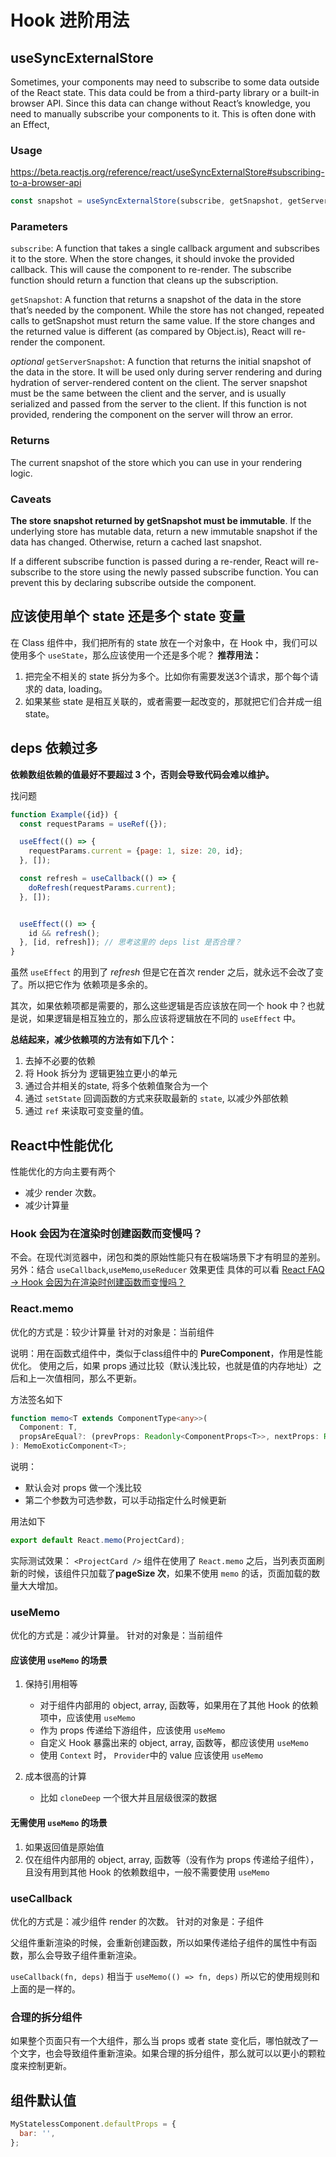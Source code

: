 # Hook 进阶用法


## useSyncExternalStore
Sometimes, your components may need to subscribe to some data outside of the React state. This data could be from a third-party library or a built-in browser API. Since this data can change without React’s knowledge, you need to manually subscribe your components to it. This is often done with an Effect, 


### Usage
https://beta.reactjs.org/reference/react/useSyncExternalStore#subscribing-to-a-browser-api

```javascript
const snapshot = useSyncExternalStore(subscribe, getSnapshot, getServerSnapshot?)
```

### Parameters 
`subscribe`: A function that takes a single callback argument and subscribes it to the store. When the store changes, it should invoke the provided callback. This will cause the component to re-render. The subscribe function should return a function that cleans up the subscription.

`getSnapshot`: A function that returns a snapshot of the data in the store that’s needed by the component. While the store has not changed, repeated calls to getSnapshot must return the same value. If the store changes and the returned value is different (as compared by Object.is), React will re-render the component.

*optional* `getServerSnapshot`: A function that returns the initial snapshot of the data in the store. It will be used only during server rendering and during hydration of server-rendered content on the client. The server snapshot must be the same between the client and the server, and is usually serialized and passed from the server to the client. If this function is not provided, rendering the component on the server will throw an error.

### Returns 
The current snapshot of the store which you can use in your rendering logic.


### Caveats
**The store snapshot returned by getSnapshot must be immutable**. If the underlying store has mutable data, return a new immutable snapshot if the data has changed. Otherwise, return a cached last snapshot.

If a different subscribe function is passed during a re-render, React will re-subscribe to the store using the newly passed subscribe function. You can prevent this by declaring subscribe outside the component.




## 应该使用单个 state 还是多个 state 变量
在 Class 组件中，我们把所有的 state 放在一个对象中，在 Hook 中，我们可以使用多个 `useState`，那么应该使用一个还是多个呢？
**推荐用法：**
1. 把完全不相关的 state 拆分为多个。比如你有需要发送3个请求，那个每个请求的 data, loading。
2. 如果某些 state 是相互关联的，或者需要一起改变的，那就把它们合并成一组state。


## deps 依赖过多
**依赖数组依赖的值最好不要超过 3 个，否则会导致代码会难以维护。**

找问题
```javascript
function Example({id}) {
  const requestParams = useRef({});

  useEffect(() => {
    requestParams.current = {page: 1, size: 20, id};
  }, []);

  const refresh = useCallback(() => {
    doRefresh(requestParams.current);
  }, []);


  useEffect(() => {
    id && refresh();
  }, [id, refresh]); // 思考这里的 deps list 是否合理？
}
```
虽然 `useEffect` 的用到了 *refresh* 但是它在首次 render 之后，就永远不会改了变了。所以把它作为 依赖项是多余的。

其次，如果依赖项都是需要的，那么这些逻辑是否应该放在同一个 hook 中？也就是说，如果逻辑是相互独立的，那么应该将逻辑放在不同的 `useEffect` 中。

**总结起来，减少依赖项的方法有如下几个：**
1. 去掉不必要的依赖
2. 将 Hook 拆分为 逻辑更独立更小的单元
3. 通过合并相关的state, 将多个依赖值聚合为一个
4. 通过 `setState` 回调函数的方式来获取最新的 `state`, 以减少外部依赖
5. 通过 `ref` 来读取可变变量的值。



## React中性能优化
性能优化的方向主要有两个
* 减少 render 次数。
* 减少计算量

### Hook 会因为在渲染时创建函数而变慢吗？
不会。在现代浏览器中，闭包和类的原始性能只有在极端场景下才有明显的差别。
另外：结合 `useCallback`,`useMemo`,`useReducer` 效果更佳
具体的可以看 [React FAQ -> Hook 会因为在渲染时创建函数而变慢吗？](https://zh-hans.reactjs.org/docs/hooks-faq.html#are-hooks-slow-because-of-creating-functions-in-render)



### React.memo
优化的方式是：较少计算量
针对的对象是：当前组件

说明：用在函数式组件中，类似于class组件中的 **PureComponent**，作用是性能优化。
使用之后，如果 props 通过比较（默认浅比较，也就是值的内存地址）之后和上一次值相同，那么不更新。

方法签名如下
```typescript
function memo<T extends ComponentType<any>>(
  Component: T,
  propsAreEqual?: (prevProps: Readonly<ComponentProps<T>>, nextProps: Readonly<ComponentProps<T>>) => boolean
): MemoExoticComponent<T>;
```
说明：
* 默认会对 props 做一个浅比较
* 第二个参数为可选参数，可以手动指定什么时候更新


用法如下
```javascript
export default React.memo(ProjectCard);
```

实际测试效果：
`<ProjectCard />` 组件在使用了 `React.memo` 之后，当列表页面刷新的时候，该组件只加载了**pageSize 次**，如果不使用 `memo` 的话，页面加载的数量大大增加。



### useMemo
优化的方式是：减少计算量。
针对的对象是：当前组件

#### 应该使用 `useMemo` 的场景
1. 保持引用相等
    * 对于组件内部用的 object, array, 函数等，如果用在了其他 Hook 的依赖项中，应该使用 `useMemo`
    * 作为 props 传递给下游组件，应该使用 `useMemo`
    * 自定义 Hook 暴露出来的 object, array, 函数等，都应该使用 `useMemo`
    * 使用 `Context` 时， `Provider`中的 value 应该使用 `useMemo` 

2. 成本很高的计算
    * 比如 `cloneDeep` 一个很大并且层级很深的数据

#### 无需使用 `useMemo` 的场景
1. 如果返回值是原始值
2. 仅在组件内部用的 object, array, 函数等（没有作为 props 传递给子组件），且没有用到其他 Hook 的依赖数组中，一般不需要使用 `useMemo`



### useCallback
优化的方式是：减少组件 render 的次数。
针对的对象是：子组件


父组件重新渲染的时候，会重新创建函数，所以如果传递给子组件的属性中有函数，那么会导致子组件重新渲染。

`useCallback(fn, deps)` 相当于 `useMemo(() => fn, deps)`
所以它的使用规则和上面的是一样的。



### 合理的拆分组件
如果整个页面只有一个大组件，那么当 props 或者 state 变化后，哪怕就改了一个文字，也会导致组件重新渲染。如果合理的拆分组件，那么就可以以更小的颗粒度来控制更新。


## 组件默认值

```javascript
MyStatelessComponent.defaultProps = {
  bar: '',
};
```
